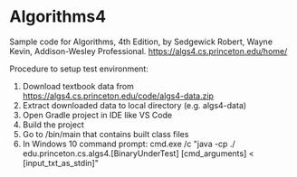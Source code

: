 ﻿# Algorithms4
 
 Sample code for Algorithms, 4th Edition, by Sedgewick Robert, Wayne Kevin, Addison-Wesley Professional.
 https://algs4.cs.princeton.edu/home/
 
 Procedure to setup test environment:
 1. Download textbook data from https://algs4.cs.princeton.edu/code/algs4-data.zip
 2. Extract downloaded data to local directory (e.g. algs4-data)
 3. Open Gradle project in IDE like VS Code
 4. Build the project
 5. Go to /bin/main that contains built class files
 6. In Windows 10 command prompt: cmd.exe /c "java -cp ./ edu.princeton.cs.algs4.[BinaryUnderTest] [cmd_arguments] < [input_txt_as_stdin]"
